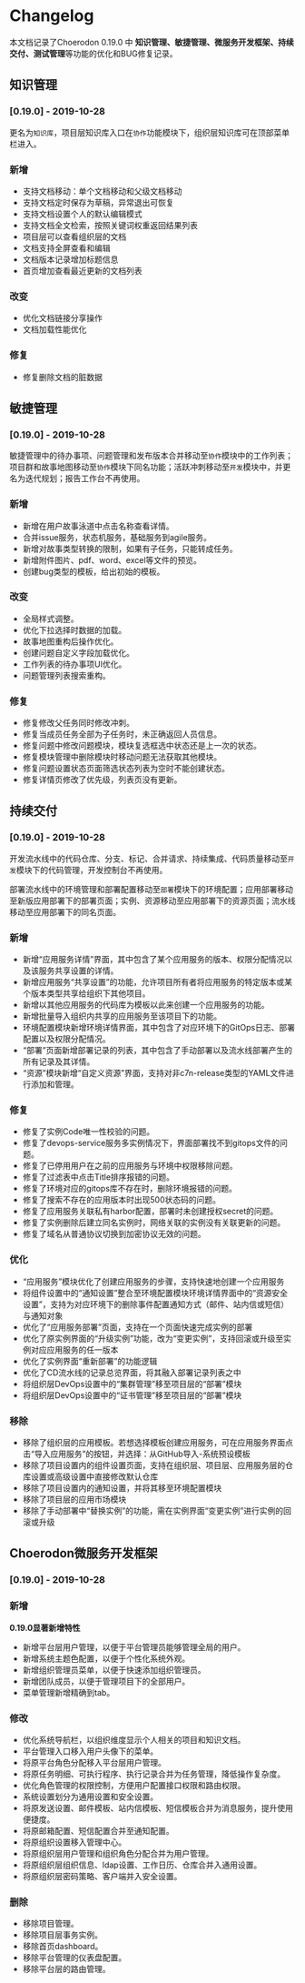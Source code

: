 # Changelog

本文档记录了Choerodon 0.19.0 中 **知识管理、敏捷管理、微服务开发框架、持续交付、测试管理**等功能的优化和BUG修复记录。

## 知识管理

### [0.19.0] - 2019-10-28

更名为`知识库`，项目层知识库入口在`协作`功能模块下，组织层知识库可在顶部菜单栏进入。

### 新增

- 支持文档移动：单个文档移动和父级文档移动
- 支持文档定时保存为草稿，异常退出可恢复
- 支持文档设置个人的默认编辑模式
- 支持文档全文检索，按照关键词权重返回结果列表
- 项目层可以查看组织层的文档
- 文档支持全屏查看和编辑
- 文档版本记录增加标题信息
- 首页增加查看最近更新的文档列表

### 改变

- 优化文档链接分享操作
- 文档加载性能优化

### 修复

- 修复删除文档的脏数据

## 敏捷管理

### [0.19.0] - 2019-10-28

敏捷管理中的待办事项、问题管理和发布版本合并移动至`协作`模块中的工作列表；项目群和故事地图移动至`协作`模块下同名功能；活跃冲刺移动至`开发`模块中，并更名为迭代规划；报告工作台不再使用。

### 新增

- 新增在用户故事泳道中点击名称查看详情。
- 合并issue服务，状态机服务，基础服务到agile服务。
- 新增对故事类型转换的限制，如果有子任务，只能转成任务。
- 新增附件图片、pdf、word、excel等文件的预览。
- 创建bug类型的模板，给出初始的模板。

### 改变

- 全局样式调整。
- 优化下拉选择时数据的加载。
- 故事地图重构后操作优化。
- 创建问题自定义字段加载优化。
- 工作列表的待办事项UI优化。
- 问题管理列表搜索重构。

### 修复

- 修复修改父任务同时修改冲刺。
- 修复当成员任务全部为子任务时，未正确返回人员信息。
- 修复问题中修改问题模块，模块复选框选中状态还是上一次的状态。
- 修复模块管理中删除模块时移动问题无法获取其他模块。
- 修复问题设置状态页面筛选状态列表为空时不能创建状态。
- 修复详情页修改了优先级，列表页没有更新。

## 持续交付

### [0.19.0] - 2019-10-28

开发流水线中的代码仓库、分支、标记、合并请求、持续集成、代码质量移动至`开发`模块下的代码管理，开发控制台不再使用。

部署流水线中的环境管理和部署配置移动至`部署`模块下的环境配置；应用部署移动至新版应用部署下的部署页面；实例、资源移动至应用部署下的资源页面；流水线移动至应用部署下的同名页面。

### 新增

- 新增“应用服务详情”界面，其中包含了某个应用服务的版本、权限分配情况以及该服务共享设置的详情。
- 新增应用服务“共享设置”的功能，允许项目所有者将应用服务的特定版本或某个版本类型共享给组织下其他项目。
- 新增以其他应用服务的代码库为模板以此来创建一个应用服务的功能。
- 新增批量导入组织内共享的应用服务至该项目下的功能。
- 环境配置模块新增环境详情界面，其中包含了对应环境下的GitOps日志、部署配置以及权限分配情况。
- “部署”页面新增部署记录的列表，其中包含了手动部署以及流水线部署产生的所有记录及其详情。
- “资源”模块新增“自定义资源”界面，支持对非c7n-release类型的YAML文件进行添加和管理。

### 修复

- 修复了实例Code唯一性校验的问题。
- 修复了devops-service服务多实例情况下，界面部署找不到gitops文件的问题。
- 修复了已停用用户在之前的应用服务与环境中权限移除问题。
- 修复了过滤表中点击Title排序报错的问题。
- 修复了环境对应的gitops库不存在时，删除环境报错的问题。
- 修复了搜索不存在的应用版本时出现500状态码的问题。
- 修复了应用服务关联私有harbor配置，部署时未创建授权secret的问题。
- 修复了实例删除后建立同名实例时，网络关联的实例没有关联更新的问题。
- 修复了域名从普通协议切换到加密协议无效的问题。

### 优化

- “应用服务”模块优化了创建应用服务的步骤，支持快速地创建一个应用服务
- 将组件设置中的“通知设置”整合至环境配置模块环境详情界面中的“资源安全设置”，支持为对应环境下的删除事件配置通知方式（邮件、站内信或短信）与通知对象
- 优化了“应用服务部署”页面，支持在一个页面快速完成实例的部署
- 优化了原实例界面的“升级实例”功能，改为“变更实例”，支持回滚或升级至实例对应应用服务的任一版本
- 优化了实例界面“重新部署”的功能逻辑
- 优化了CD流水线的记录总览界面，将其融入部署记录列表之中
- 将组织层DevOps设置中的“集群管理”移至项目层的“部署”模块
- 将组织层DevOps设置中的“证书管理”移至项目层的“部署”模块

### 移除

- 移除了组织层的应用模板。若想选择模板创建应用服务，可在应用服务界面点击“导入应用服务”的按钮，并选择：从GitHub导入-系统预设模板
- 移除了项目设置内的组件设置页面，支持在组织层、项目层、应用服务层的仓库设置或高级设置中直接修改默认仓库
- 移除了项目设置内的通知设置，并将其移至环境配置模块
- 移除了项目层的应用市场模块
- 移除了手动部署中“替换实例”的功能，需在实例界面“变更实例”进行实例的回滚或升级

## Choerodon微服务开发框架

### [0.19.0] - 2019-10-28

### 新增

**0.19.0显著新增特性**

- 新增平台层用户管理，以便于平台管理员能够管理全局的用户。
- 新增系统主题色配置，以便于个性化系统外观。
- 新增组织管理员菜单，以便于快速添加组织管理员。
- 新增团队成员，以便于管理项目下的全部用户。
- 菜单管理新增精确到tab。

### 修改

- 优化系统导航栏，以组织维度显示个人相关的项目和知识文档。
- 平台管理入口移入用户头像下的菜单。
- 将原平台角色分配移入平台层用户管理。
- 将原任务明细、可执行程序、执行记录合并为任务管理，降低操作复杂度。
- 优化角色管理的权限控制，方便用户配置接口权限和路由权限。
- 系统设置划分为通用设置和安全设置。
- 将原发送设置、邮件模板、站内信模板、短信模板合并为消息服务，提升使用便捷度。
- 将原邮箱配置、短信配置合并至通知配置。
- 将原组织设置移入管理中心。
- 将原组织层用户管理和组织角色分配合并为用户管理。
- 将原组织层组织信息、ldap设置、工作日历、仓库合并入通用设置。
- 将原组织层密码策略、客户端并入安全设置。

### 删除

- 移除项目管理。
- 移除项目层事务实例。
- 移除首页dashboard。
- 移除平台管理的仪表盘配置。
- 移除平台层的路由管理。
